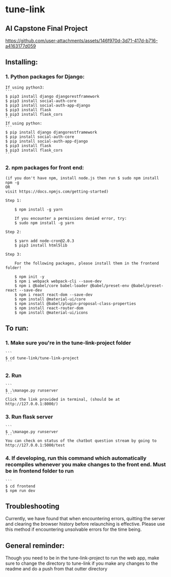 # tune-link
## AI Capstone Final Project



https://github.com/user-attachments/assets/146f970d-3d71-417d-b716-a4163177d059



## Installing:
### 1. Python packages for Django:
    If using python3:
    ```
    $ pip3 install django djangorestframework
    $ pip3 install social-auth-core
    $ pip3 install social-auth-app-django
    $ pip3 install flask
    $ pip3 install flask_cors
    ```
    If using python:
    ```
    $ pip install django djangorestframework
    $ pip install social-auth-core
    $ pip install social-auth-app-django
    $ pip3 install flask
    $ pip3 install flask_cors
    ```
### 2. npm packages for front end:
    (if you don't have npm, install node.js then run $ sudo npm install npm -g
    OR
    visit https://docs.npmjs.com/getting-started)

    Step 1:

        $ npm install -g yarn

        If you encounter a permissions denied error, try:
        $ sudo npm install -g yarn

    Step 2:

        $ yarn add node-cron@2.0.3
        $ pip3 install html5lib

    Step 3:

        For the following packages, please install them in the frontend folder!

        $ npm init -y
        $ npm i webpack webpack-cli --save-dev
        $ npm i @babel/core babel-loader @babel/preset-env @babel/preset-react --save-dev
        $ npm i react react-dom --save-dev
        $ npm install @material-ui/core
        $ npm install @babel/plugin-proposal-class-properties
        $ npm install react-router-dom
        $ npm install @material-ui/icons

## To run:
### 1. Make sure you're in the tune-link-project folder
    ```
    $ cd tune-link/tune-link-project
    ```
### 2. Run
    ```
    $ .\manage.py runserver
    ```
    Click the link provided in terminal, (should be at http://127.0.0.1:8000/)
### 3. Run flask server
    ```
    $ .\manage.py runserver
    ```
    You can check on status of the chatbot question stream by going to http://127.0.0.1:5000/test
### 4. If developing, run this command which automatically recompiles whenever you make changes to the front end. Must be in frontend folder to run
    ```
    $ cd frontend
    $ npm run dev

## Troubleshooting
Currently, we have found that when encountering errors, quitting the server and clearing the browser history before relaunching is effective. Please use this method if encountering unsolvable errors for the time being.

## General reminder:
Though you need to be in the tune-link-project to run the web app, make sure to change the directory to tune-link if you make any changes to the readme and do a push from that outter directory

